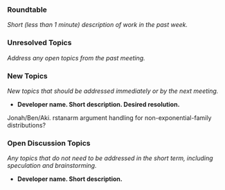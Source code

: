 ### Roundtable
_Short (less than 1 minute) description of work in the past week._

### Unresolved Topics
_Address any open topics from the past meeting._

### New Topics
_New topics that should be addressed immediately or by the next
meeting._

* __Developer name.  Short description.  Desired resolution.__

Jonah/Ben/Aki. rstanarm argument handling for non-exponential-family distributions?


### Open Discussion Topics
_Any topics that do not need to be addressed in the short term,
including speculation and brainstorming._

* __Developer name.  Short description.__